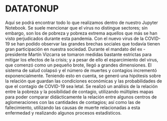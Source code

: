 # DATATONUP
Aquí se podrá encontrar todo lo que realizamos dentro de nuestro Jupyter Notebook. Se suele mencionar que el virus no distingue sectores; sin embargo, son los de pobreza y pobreza extrema aquellos que más se han visto perjudicados durante esta pandemia. Con el nuevo virus de la COVID-19 se han podido observar las grandes brechas sociales que todavía tienen gran participación en nuestra sociedad. Durante el mandato del ex - presidente Martín Vizcarra se tomaron medidas bastante estrictas para mitigar los efectos de la crisis; y a pesar de ello el esparcimiento del virus, que comenzó como un pequeño brote, llegó a grandes dimensiones. El sistema de salud colapsó y el número de muertes y contagios incrementó exponencialmente. Teniendo esto en cuenta, se generó una hipótesis sobre la relación que guardan las condiciones económicas y las probabilidades de que el contagio de COVID-19 sea letal. Se realizó un análisis de la relación entre la pobreza y la posibilidad de contagio, utilizando múltiples mapas para poder comparar didácticamente la relación entre algunos centros de aglomeraciones con las cantidades de contagios; así como las de fallecimiento, utilizando las causas de muerte relacionadas a esta enfermedad y realizando algunos procesos estadísticos. 
